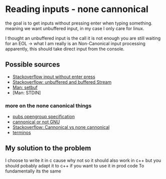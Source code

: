 # Reading inputs - none cannonical 
the goal is to get inputs without pressing enter when typing something. 
meaning we want unbuffered input, in my case I only care for linux. 

I thought an unbuffered input is the call it is not enough you are still waiting for an EOL -> what I am really is an Non-Canonical input processing apparently, this should take direct input from the console. 


## Possible sources
- [Stackoverflow input without enter press](https://stackoverflow.com/questions/421860/capture-characters-from-standard-input-without-waiting-for-enter-to-be-pressed)
- [Stackoverflow: unbuffered and buffered Stream](https://stackoverflow.com/questions/10518608/buffered-and-unbuffered-stream)
- [Man: setbuf](https://www.man7.org/linux/man-pages/man3/setbuf.3.html)
- [Man: STDIN]

### more on the none canonical things
- [pubs opengroup specification](https://pubs.opengroup.org/onlinepubs/9699919799/basedefs/V1_chap11.html)
- [cannonical or not GNU](https://www.gnu.org/software/libc/manual/html_node/Canonical-or-Not.html)
- [Stackoverflow: Cannonical vs none cannonical](https://stackoverflow.com/questions/358342/canonical-vs-non-canonical-terminal-input)
- [terminos](https://www.man7.org/linux/man-pages/man3/termios.3.html)

## My solution to the problem 

I choose to write it in c cause why not so it should also work in c++ but you should pobably adapt it to c++ if you want to use it in prod code To fundamentally its the same

```c

```